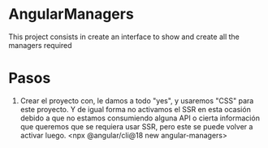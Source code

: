# AngularManagers
This project consists in create an interface to show and create all the managers required

# Pasos
1. Crear el proyecto con, le damos a todo "yes", y usaremos "CSS" para este proyecto. Y de igual forma no activamos el SSR en esta ocasión debido a que no estamos consumiendo alguna API o cierta información que queremos que se requiera usar SSR, pero este se puede volver a activar luego.
<npx @angular/cli@18 new angular-managers>